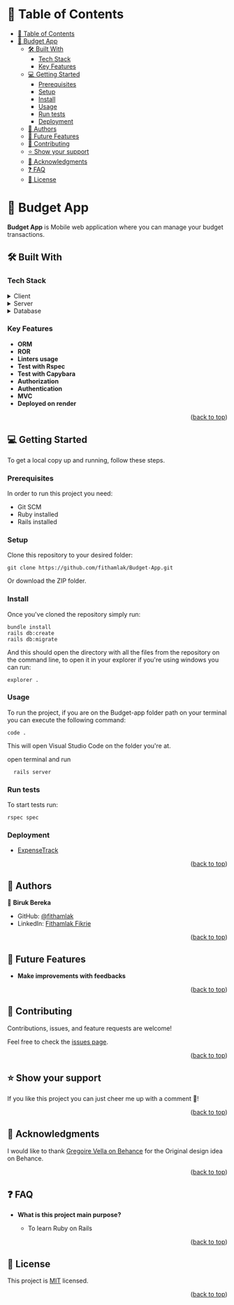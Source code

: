 <a name="readme-top"></a>

# 📗 Table of Contents

- [📗 Table of Contents](#-table-of-contents)
- [📖 Budget App ](#-budget-app-)
  - [🛠 Built With ](#-built-with-)
    - [Tech Stack ](#tech-stack-)
    - [Key Features ](#key-features-)
  - [💻 Getting Started ](#-getting-started-)
    - [Prerequisites](#prerequisites)
    - [Setup](#setup)
    - [Install](#install)
    - [Usage](#usage)
    - [Run tests](#run-tests)
    - [Deployment](#deployment)
  - [👥 Authors ](#-authors-)
  - [🔭 Future Features ](#-future-features-)
  - [🤝 Contributing ](#-contributing-)
  - [⭐️ Show your support ](#️-show-your-support-)
  - [🙏 Acknowledgments ](#-acknowledgments-)
  - [❓ FAQ ](#-faq-)
  - [📝 License ](#-license-)

# 📖 Budget App <a name="about-project"></a>

**Budget App** is Mobile web application where you can manage your budget transactions.
## 🛠 Built With <a name="built-with"></a>

### Tech Stack <a name="tech-stack"></a>

<details>
  <summary>Client</summary>
  <ul>
    <li><a href="https://www.ruby-lang.org/en/documentation/">Ruby on Rails</a></li>
  </ul>
</details>

<details>
  <summary>Server</summary>
  <ul>
    <li><a href="https://guides.rubyonrails.org/index.html">Ruby on Rails</a></li>
  </ul>
</details>

<details>
<summary>Database</summary>
  <ul>
    <li><a href="https://www.postgresql.org/">PostgreSQL</a></li>
  </ul>
</details>

### Key Features <a name="key-features"></a>
- **ORM**
- **ROR**
- **Linters usage**
- **Test with Rspec**
- **Test with Capybara**
- **Authorization**
- **Authentication**
- **MVC**
- **Deployed on render**


<p align="right">(<a href="#readme-top">back to top</a>)</p>

## 💻 Getting Started <a name="getting-started"></a>

To get a local copy up and running, follow these steps.

### Prerequisites

In order to run this project you need:

- Git SCM
- Ruby installed
- Rails installed

### Setup

Clone this repository to your desired folder:

```
git clone https://github.com/fithamlak/Budget-App.git
```

Or download the ZIP folder.

### Install

Once you've cloned the repository simply run:

```
bundle install
rails db:create
rails db:migrate
```

And this should open the directory with all the files from the repository on the command line, to open it in your explorer if you're using windows you can run:

```
explorer .
```

### Usage

To run the project, if you are on the Budget-app folder path on your terminal you can execute the following command:

```
code .
```

This will open Visual Studio Code on the folder you're at.

open terminal and run

```
  rails server
```

### Run tests
 To start tests run:
```
rspec spec
```

### Deployment

  - [ExpenseTrack]()

<p align="right">(<a href="#readme-top">back to top</a>)</p>

## 👥 Authors <a name="authors"></a>

👤 **Biruk Bereka**

- GitHub: [@fithamlak](https://github.com/fithamlak)
- LinkedIn: [Fithamlak Fikrie](https://www.linkedin.com/in/fithamlak-fikrie)

<p align="right">(<a href="#readme-top">back to top</a>)</p>

## 🔭 Future Features <a name="future-features"></a>
- **Make improvements with feedbacks**  

<p align="right">(<a href="#readme-top">back to top</a>)</p>

## 🤝 Contributing <a name="contributing"></a>

Contributions, issues, and feature requests are welcome!

Feel free to check the [issues page](https://github.com/fithamlak/Budget-App/issues).

<p align="right">(<a href="#readme-top">back to top</a>)</p>

<!-- SUPPORT -->

## ⭐️ Show your support <a name="support"></a>

If you like this project you can just cheer me up with a comment 🙂!

<p align="right">(<a href="#readme-top">back to top</a>)</p>

## 🙏 Acknowledgments <a name="acknowledgements"></a>

I would like to thank  [Gregoire Vella on Behance](https://www.behance.net/gregoirevella) for the Original design idea on Behance.

<p align="right">(<a href="#readme-top">back to top</a>)</p>

## ❓ FAQ <a name="faq"></a>

- **What is this project main purpose?**

  - To learn Ruby on Rails

<p align="right">(<a href="#readme-top">back to top</a>)</p>

## 📝 License <a name="license"></a>

This project is [MIT](./LICENSE) licensed.

<p align="right">(<a href="#readme-top">back to top</a>)</p>
